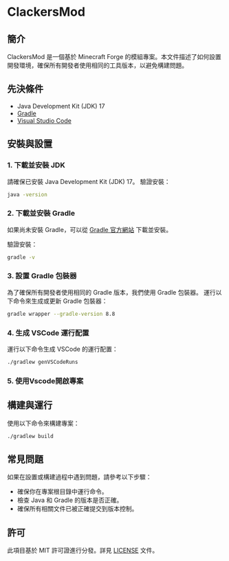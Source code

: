 # ClackersMod

## 簡介

ClackersMod 是一個基於 Minecraft Forge 的模組專案。本文件描述了如何設置開發環境，確保所有開發者使用相同的工具版本，以避免構建問題。

## 先決條件

- Java Development Kit (JDK) 17
- [Gradle](https://gradle.org/)
- [Visual Studio Code](https://code.visualstudio.com/)

## 安裝與設置

### 1. 下載並安裝 JDK

請確保已安裝 Java Development Kit (JDK) 17。
驗證安裝：

```sh
java -version

```

### 2. 下載並安裝 Gradle

如果尚未安裝 Gradle，可以從 [Gradle 官方網站](https://gradle.org/releases/) 下載並安裝。

驗證安裝：

```sh
gradle -v

```

### 3. 設置 Gradle 包裝器

為了確保所有開發者使用相同的 Gradle 版本，我們使用 Gradle 包裝器。
運行以下命令來生成或更新 Gradle 包裝器：

```sh
gradle wrapper --gradle-version 8.8

```

### 4. 生成 VSCode 運行配置

運行以下命令生成 VSCode 的運行配置：

```sh
./gradlew genVSCodeRuns

```

### 5. 使用Vscode開啟專案

## 構建與運行

使用以下命令來構建專案：

```sh
./gradlew build

```

## 常見問題

如果在設置或構建過程中遇到問題，請參考以下步驟：

- 確保你在專案根目錄中運行命令。
- 檢查 Java 和 Gradle 的版本是否正確。
- 確保所有相關文件已被正確提交到版本控制。

## 許可

此項目基於 MIT 許可證進行分發。詳見 [LICENSE](notion://www.notion.so/singularmaker/LICENSE.txt) 文件。
